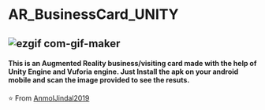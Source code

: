 # AR_BusinessCard_UNITY

![ezgif com-gif-maker](https://user-images.githubusercontent.com/75037497/121231063-92a33900-c8ad-11eb-83f2-14af2a422bae.gif)
---

<h4 align="left">This is an Augmented Reality business/visiting card made with the help of Unity Engine and Vuforia engine. Just Install the apk on your android mobile and scan the image provided to see the resuts.</h4>


⭐️ From [AnmolJindal2019](https://github.com/AnmolJindal2019)
